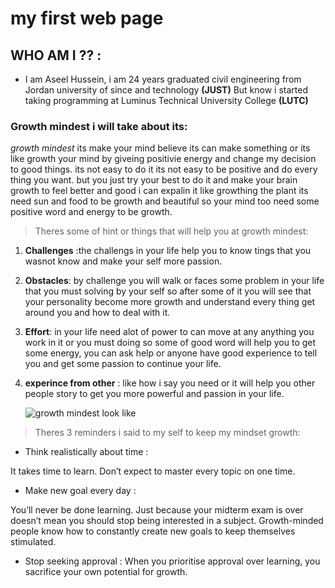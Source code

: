 # my first web page
## WHO AM I ?? :
*  I am Aseel Hussein, i am 24 years graduated civil engineering from Jordan university of since and technology **(JUST)** But know i started taking programming at Luminus Technical University College  **(LUTC)**

### Growth mindest i will take about its:
*growth mindest* its make your mind believe its can make something or its like growth your mind by giveing positivie energy and change my decision to good things. its not easy to do it its not easy to be positive and do every thing you want. but you just try your best to do it and make your brain growth to feel better and good i can expalin it like growthing the plant its need sun and food to be growth and beautiful so your mind too need some positive word and energy to be growth.
> Theres some of hint or things that will help you at growth mindest:
1.  **Challenges** :the challengs in your life help you to know tings that you wasnot know and make your self more passion.
2.  **Obstacles**: by challenge you will walk or faces some problem in your life that you must solving by your self so after some of it you will see that your personality become more growth and understand every thing get around you and how to deal with it.
3. **Effort**: in your life need alot of power to can move at any anything you work in it or you must doing so some of good word will help you to get some energy, you can ask help or anyone have good experience to tell you and get some passion to continue your life.
4.  **experince from other** : like how i say you need or it will help you other people story to get you more powerful and passion in your life.



	![growth mindest look like](https://www.nexus-education.com/wp-content/uploads/2019/06/continuum.png)
	
	
  
  > Theres 3 reminders i said to my self to keep my mindset growth: 
 
  - Think realistically about time :
  
It takes time to learn. Don’t expect to master every topic on one time.
   - Make new goal every day :
   
  You’ll never be done learning. Just because your midterm exam is over doesn’t mean you should stop being interested in a subject. Growth-minded people know how to constantly create new goals to keep themselves stimulated.
  
   - Stop seeking approval :
   When you prioritise approval over learning, you sacrifice your own potential for growth.
   
